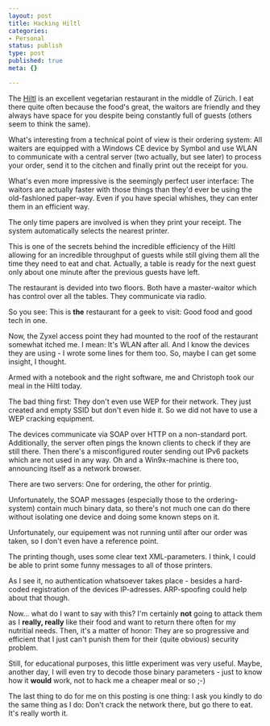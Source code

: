 ```yaml
---
layout: post
title: Hacking Hiltl
categories:
- Personal
status: publish
type: post
published: true
meta: {}

---
```

<p>The <a href="http://www.hiltl.ch">Hiltl</a> is an excellent vegetarian restaurant in the middle of Z&uuml;rich. I eat there quite often because the food's great, the waitors are friendly and they always have space for you despite being constantly full of guests (others seem to think the same).</p>
<p>What's interesting from a technical point of view is their ordering system: All waiters are equipped with a Windows CE device by Symbol and use WLAN to communicate with a central server (two actually, but see later) to process your order, send it to the citchen and finally print out the receipt for you.</p>
<p>What's even more impressive is the seemingly perfect user interface: The waitors are actually faster with those things than they'd ever be using the old-fashioned paper-way. Even if you have special whishes, they can enter them in an efficient way.</p>
<p>The only time papers are involved is when they print your receipt. The system automatically selects the nearest printer.</p>
<p>This is one of the secrets behind the incredible efficiency of the Hiltl allowing for an incredible throughput of guests while still giving them all the time they need to eat and chat. Actually, a table is ready for the next guest only about one minute after the previous guests have left.</p>
<p>The restaurant is devided into two floors. Both have a master-waitor which has control over all the tables. They communicate via radio.</p>
<p>So you see: This is <b>the</b> restaurant for a geek to visit: Good food and good tech in one.</p>
<p>Now, the Zyxel access point they had mounted to the roof of the restaurant somewhat itched me. I mean: It's WLAN after all. And I know the devices they are using - I wrote some lines for them too. So, maybe I can get some insight, I thought.</p>
<p>Armed with a notebook and the right software, me and Christoph took our meal in the Hiltl today.</p>
<p>The bad thing first: They don't even use WEP for their network. They just created and empty SSID but don't even hide it. So we did not have to use a WEP cracking equipment.</p>
<p>The devices communicate via SOAP over HTTP on a non-standard port. Additionally, the server often pings the known clients to check if they are still there. Then there's a misconfigured router sending out IPv6 packets which are not used in any way. Oh and a Win9x-machine is there too, announcing itself as a network browser.</p>
<p>There are two servers: One for ordering, the other for printig.</p>
<p>Unfortunately, the SOAP messages (especially those to the ordering-system) contain much binary data, so there's not much one can do there without isolating one device and doing some known steps on it. </p>

<p>Unfortunately, our equipement was not running until after our order was taken, so I don't even have a reference point.</p>
<p>The printing though, uses some clear text XML-parameters. I think, I could be able to print some funny messages to all of those printers.</p>
<p>As I see it, no authentication whatsoever takes place - besides a hard-coded registration of the devices IP-adresses. ARP-spoofing could help about that though.</p>
<p>Now... what do I want to say with this? I'm certainly <b>not</b> going to attack them as I <b>really, really</b> like their food and want to return there often for my nutritial needs. Then, it's a matter of honor: They are so progressive and efficient that I just can't punish them for their (quite obvious)  security problem.</p>
<p>Still, for educational purposes, this little experiment was very useful. Maybe, another day, I will even try to decode those binary parameters - just to know how it <b>would</b> work, not to hack me a cheaper meal or so ;-)</p>
<p>The last thing to do for me on this posting is one thing: I ask you kindly to do the same thing as I do: Don't crack the network there, but go there to eat. It's really worth it.</p>
